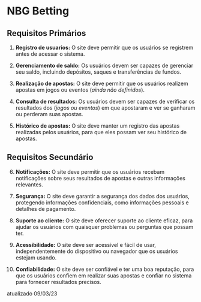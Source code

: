 # NBG Betting
## Requisitos Primários

1. **Registro de usuarios:** O site deve permitir que os usuários se registrem antes de acessar o sistema.

2. **Gerenciamento de saldo:** Os usuários devem ser capazes de gerenciar seu saldo, incluindo depósitos, saques e transferências de fundos.

3. **Realização de apostas:** O site deve permitir que os usuários realizem apostas em jogos ou eventos (*ainda não definidos*).

4. **Consulta de resultados:** Os usuários devem ser capazes de verificar os resultados dos (*jogos ou eventos*) em que apostaram e ver se ganharam ou perderam suas apostas.

5. **Histórico de apostas:** O site deve manter um registro das apostas realizadas pelos usuários, para que eles possam ver seu histórico de apostas.

## Requisitos Secundário

6. **Notificações:** O site deve permitir que os usuários recebam notificações sobre seus resultados de apostas e outras informações relevantes.

7. **Segurança:** O site deve garantir a segurança dos dados dos usuários, protegendo informações confidenciais, como informações pessoais e detalhes de pagamento.

8. **Suporte ao cliente:** O site deve oferecer suporte ao cliente eficaz, para ajudar os usuários com quaisquer problemas ou perguntas que possam ter.

9. **Acessibilidade:** O site deve ser acessível e fácil de usar, independentemente do dispositivo ou navegador que os usuários estejam usando.

10. **Confiabilidade:** O site deve ser confiável e ter uma boa reputação, para que os usuários confiem em realizar suas apostas e confiar no sistema para fornecer resultados precisos.

atualizado 09/03/23